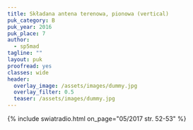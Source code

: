 ```yaml
---
title: Składana antena terenowa, pionowa (vertical)
puk_category: B
puk_year: 2016
puk_place: 7
author: 
  - sp5mad
tagline: ""
layout: puk
proofread: yes
classes: wide
header:
  overlay_image: /assets/images/dummy.jpg
  overlay_filter: 0.5
  teaser: /assets/images/dummy.jpg
---
```


{% include swiatradio.html on_page="05/2017 str. 52-53" %}
